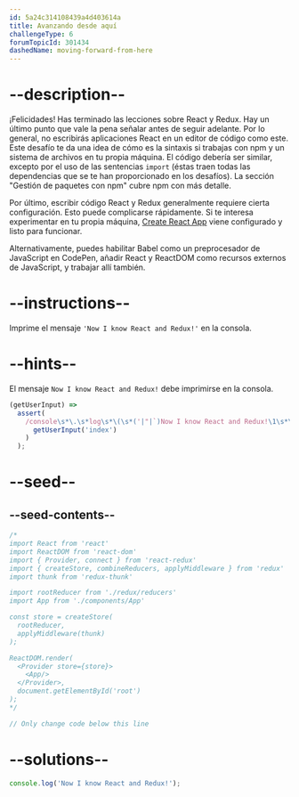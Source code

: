 ```yaml
---
id: 5a24c314108439a4d403614a
title: Avanzando desde aquí
challengeType: 6
forumTopicId: 301434
dashedName: moving-forward-from-here
---
```


# --description--

¡Felicidades! Has terminado las lecciones sobre React y Redux. Hay un último punto que vale la pena señalar antes de seguir adelante. Por lo general, no escribirás aplicaciones React en un editor de código como este. Este desafío te da una idea de cómo es la sintaxis si trabajas con npm y un sistema de archivos en tu propia máquina. El código debería ser similar, excepto por el uso de las sentencias `import` (éstas traen todas las dependencias que se te han proporcionado en los desafíos). La sección "Gestión de paquetes con npm" cubre npm con más detalle.

Por último, escribir código React y Redux generalmente requiere cierta configuración. Esto puede complicarse rápidamente. Si te interesa experimentar en tu propia máquina, <a href="https://github.com/facebookincubator/create-react-app" target="_blank" rel="nofollow">Create React App</a> viene configurado y listo para funcionar.

Alternativamente, puedes habilitar Babel como un preprocesador de JavaScript en CodePen, añadir React y ReactDOM como recursos externos de JavaScript, y trabajar allí también.

# --instructions--

Imprime el mensaje `'Now I know React and Redux!'` en la consola.

# --hints--

El mensaje `Now I know React and Redux!` debe imprimirse en la consola.

```js
(getUserInput) =>
  assert(
    /console\s*\.\s*log\s*\(\s*('|"|`)Now I know React and Redux!\1\s*\)/.test(
      getUserInput('index')
    )
  );
```

# --seed--

## --seed-contents--

```jsx
/*
import React from 'react'
import ReactDOM from 'react-dom'
import { Provider, connect } from 'react-redux'
import { createStore, combineReducers, applyMiddleware } from 'redux'
import thunk from 'redux-thunk'

import rootReducer from './redux/reducers'
import App from './components/App'

const store = createStore(
  rootReducer,
  applyMiddleware(thunk)
);

ReactDOM.render(
  <Provider store={store}>
    <App/>
  </Provider>,
  document.getElementById('root')
);
*/

// Only change code below this line
```

# --solutions--

```jsx
console.log('Now I know React and Redux!');
```
